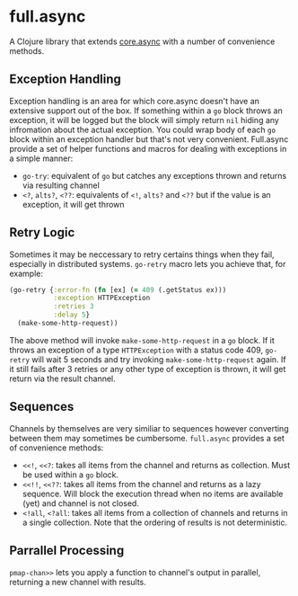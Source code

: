 # full.async

A Clojure library that extends [core.async](https://github.com/clojure/core.async) 
with a number of convenience methods.

## Exception Handling

Exception handling is an area for which core.async doesn't have an extensive 
support out of the box. If something within a `go` block throws an exception, it 
will be logged but the block will simply return `nil` hiding any infromation 
about the actual exception. You could wrap body of each `go` block within an 
exception handler but that's  not very convenient. Full.async provide a set of 
helper functions and macros for dealing  with exceptions in a simple manner:

* `go-try`: equivalent of `go` but catches any exceptions thrown and returns via
resulting channel
* `<?`, `alts?`, `<??`: equivalents of `<!`, `alts?` and `<??` but if the value 
is an exception, it will get thrown


## Retry Logic

Sometimes it may be neccessary to retry certains things when they fail, 
especially in distributed systems. `go-retry` macro lets you achieve that, for
example:

```clojure
(go-retry {:error-fn (fn [ex] (= 409 (.getStatus ex)))
           :exception HTTPException
           :retries 3
           :delay 5}
  (make-some-http-request))
```

The above method will invoke `make-some-http-request` in a `go` block. If it 
throws an exception of a type `HTTPException` with a status code 409, `go-retry`
will wait 5 seconds and try invoking `make-some-http-request` again. If it still 
fails after 3 retries or any other type of exception is thrown, it will get 
return via the result channel.

## Sequences

Channels by themselves are very similiar to sequences however converting between
them may sometimes be cumbersome. `full.async` provides a set of convenience 
methods:

* `<<!`, `<<?`: takes all items from the channel and returns as collection. Must
be used within a `go` block. 
* `<<!!`, `<<??`: takes all items from the channel and returns as a lazy 
sequence. Will block the execution thread when no items are available (yet) 
and channel is not closed.
* `<!all`, `<?all`: takes all items from a collection of channels and returns
in a single collection. Note that the ordering of results is not deterministic.

## Parrallel Processing

`pmap-chan>>` lets you apply a function to channel's output in parallel, 
returning a new channel with results.

